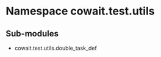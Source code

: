 Namespace cowait.test.utils
===========================

Sub-modules
-----------
* cowait.test.utils.double_task_def